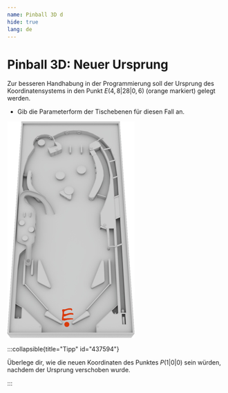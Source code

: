 ```yaml
---
name: Pinball 3D d
hide: true
lang: de
---
```


# Pinball 3D: Neuer Ursprung

Zur besseren Handhabung in der Programmierung soll der Ursprung des Koordinatensystems in den Punkt $E(4,8|28|0,6)$ (orange markiert) gelegt werden.

- Gib die Parameterform der Tischebenen für diesen Fall an.

![](./pinball3d-neuer-ursprung.png)

:::collapsible{title="Tipp" id="437594"}

Überlege dir, wie die neuen Koordinaten des Punktes $P(1|0|0)$ sein würden, nachdem der Ursprung verschoben wurde.

:::
